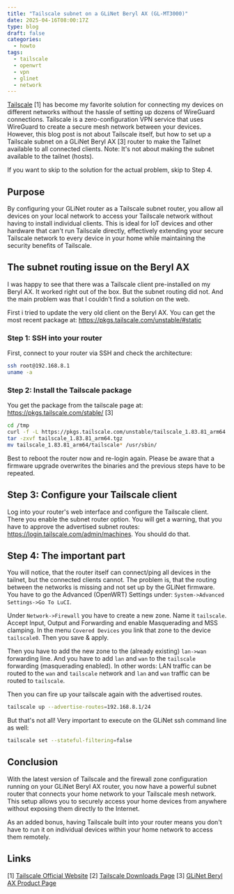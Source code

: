 ```yaml
---
title: "Tailscale subnet on a GLiNet Beryl AX (GL-MT3000)"
date: 2025-04-16T08:00:17Z
type: blog
draft: false
categories:
  - howto
tags:
  - tailscale
  - openwrt
  - vpn
  - glinet
  - network
---
```


[Tailscale](https://tailscale.com/) [1] has become my favorite solution for connecting my devices on different networks without the hassle of setting up dozens of WireGuard connections. Tailscale is a zero-configuration VPN service that uses WireGuard to create a secure mesh network between your devices. However, this blog post is not about Tailscale itself, but how to set up a Tailscale subnet on a GLiNet Beryl AX [3] router to make the Tailnet available to all connected clients. Note: It's not about making the subnet available to the tailnet (hosts).

If you want to skip to the solution for the actual problem, skip to Step 4. 

## Purpose


By configuring your GLiNet router as a Tailscale subnet router, you allow all devices on your local network to access your Tailscale network without having to install individual clients. This is ideal for IoT devices and other hardware that can't run Tailscale directly, effectively extending your secure Tailscale network to every device in your home while maintaining the security benefits of Tailscale.

## The subnet routing issue on the Beryl AX

I was happy to see that there was a Tailscale client pre-installed on my Beryl AX. It worked right out of the box. But the subnet routing did not. And the main problem was that I couldn't find a solution on the web. 

First i tried to update the very old client on the Beryl AX. You can get the most recent package at: <https://pkgs.tailscale.com/unstable/#static>

### Step 1: SSH into your router

First, connect to your router via SSH and check the architecture:

```bash
ssh root@192.168.8.1
uname -a
```

### Step 2: Install the Tailscale package

You get the package from the tailscale page at: <https://pkgs.tailscale.com/stable/> [3]

```sh
cd /tmp 
curl -f -L https://pkgs.tailscale.com/unstable/tailscale_1.83.81_arm64.tgz -o tailscale_1.83.81_arm64.tgz
tar -zxvf tailscale_1.83.81_arm64.tgz
mv tailscale_1.83.81_arm64/tailscale* /usr/sbin/
```

Best to reboot the router now and re-login again. Please be aware that a firmware upgrade overwrites the binaries and the previous steps have to be repeated. 

## Step 3: Configure your Tailscale client

Log into your router's web interface and configure the Tailscale client. There you enable the subnet router option. You will get a warning, that you have to approve the advertised subnet routes: <https://login.tailscale.com/admin/machines>. You should do that. 

## Step 4: The important part

You will notice, that the router itself can connect/ping all devices in the tailnet, but the connected clients cannot. The problem is, that the routing between the networks is missing and not set up by the GLiNet firmware. You have to go the Advanced (OpenWRT) Settings under: `System->Advanced Settings->Go To LuCI`.

Under `Network->Firewall` you have to create a new zone. Name it `tailscale`. Accept Input, Output and Forwarding and enable Masquerading and MSS clamping. In the menu `Covered Devices` you link that zone to the device `tailscale0`. Then you save & apply. 

Then you have to add the new zone to the (already existing) `lan->wan` forwarding line. And you have to add `lan` and `wan` to the `tailscale` forwarding (masquerading enabled). In other words: LAN traffic can be routed to the `wan` and `tailscale` network and `lan` and `wan` traffic can be routed to `tailscale`.

Then you can fire up your tailscale again with the advertised routes.

```sh
tailscale up --advertise-routes=192.168.8.1/24
```

But that's not all! Very important to execute on the GLiNet ssh command line as well:

```sh
tailscale set --stateful-filtering=false
```

## Conclusion

With the latest version of Tailscale and the firewall zone configuration running on your GLiNet Beryl AX router, you now have a powerful subnet router that connects your home network to your Tailscale mesh network. This setup allows you to securely access your home devices from anywhere without exposing them directly to the Internet.

As an added bonus, having Tailscale built into your router means you don't have to run it on individual devices within your home network to access them remotely.

## Links

[1] [Tailscale Official Website](https://tailscale.com/)
[2] [Tailscale Downloads Page](https://pkgs.tailscale.com/stable/)
[3] [GLiNet Beryl AX Product Page](https://www.gl-inet.com/products/gl-mt3000/)